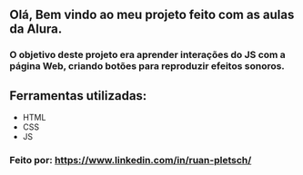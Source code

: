 ## Olá, Bem vindo ao meu projeto feito com as aulas da Alura.

### O objetivo deste projeto era aprender interações do JS com a página Web, criando botões para reproduzir efeitos sonoros.

## Ferramentas utilizadas:

* HTML
* CSS
* JS

### Feito por: https://www.linkedin.com/in/ruan-pletsch/
